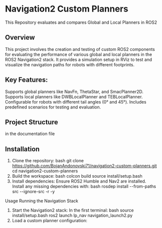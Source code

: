 # Navigation2 Custom Planners
This Repository evaluates and compares Global and Local Planners in ROS2

## Overview
This project involves the creation and testing of custom ROS2 components for evaluating the performance of various global and local planners in the ROS2 Navigation2 stack. It provides a simulation setup in RViz to test and visualize the navigation paths for robots with different footprints.

## Key Features:

Supports global planners like NavFn, ThetaStar, and SmacPlanner2D.
Supports local planners like DWBLocalPlanner and TEBLocalPlanner.
Configurable for robots with different tail angles (0° and 45°).
Includes predefined scenarios for testing and evaluation.

## Project Structure
in the documentation file

## Installation
  1. Clone the repository:
bash
git clone https://github.com/BojanAndonovski71/navigation2-custom-planners.git
cd navigation2-custom-planners
  2. Build the workspace:
bash
colcon build
source install/setup.bash
  3. Install dependencies:
  Ensure ROS2 Humble and Nav2 are installed.
  Install any missing dependencies with:
bash
rosdep install --from-paths src --ignore-src -r -y

Usage
Running the Navigation Stack
  1. Start the Navigation2 stack:
    In the first terminal:
bash
source install/setup.bash
ros2 launch lp_nav navigation_launch2.py
  2. Load a custom planner configuration:



